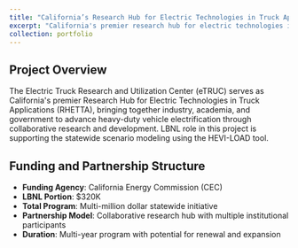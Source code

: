 ```yaml
---
title: "California’s Research Hub for Electric Technologies in Truck Applications (eTRUC)"
excerpt: "California's premier research hub for electric technologies in truck applications, advancing heavy-duty vehicle electrification. <br/><strong>Funding:</strong> California Energy Commission, $320K (LBNL portion)"
collection: portfolio
---
```


## Project Overview

The Electric Truck Research and Utilization Center (eTRUC) serves as California's premier Research Hub for Electric Technologies in Truck Applications (RHETTA), bringing together industry, academia, and government to advance heavy-duty vehicle electrification through collaborative research and development. LBNL role in this project is supporting the statewide scenario modeling using the HEVI-LOAD tool. 

## Funding and Partnership Structure

* **Funding Agency**: California Energy Commission (CEC)
* **LBNL Portion**: $320K
* **Total Program**: Multi-million dollar statewide initiative
* **Partnership Model**: Collaborative research hub with multiple institutional participants
* **Duration**: Multi-year program with potential for renewal and expansion
